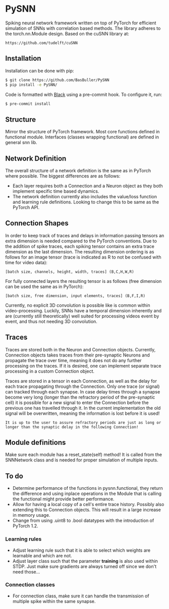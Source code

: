 # __PySNN__

Spiking neural network framework written on top of PyTorch for efficient simulation of SNNs with correlation based methods. The library adheres to the torch.nn.Module design.
Based on the cuSNN library at:

    https://github.com/tudelft/cuSNN

## __Installation__

Installation can be done with pip:

```bash
$ git clone https://github.com/BasBuller/PySNN
$ pip install -e PySNN/
```
Code is formatted with [Black](https://github.com/psf/black) using a pre-commit hook. To configure it, run:

```bash
$ pre-commit install
```

## __Structure__

Mirror the structure of PyTorch framework. Most core functions defined in functional module. Interfaces (classes wrapping functional) are defined in general snn lib.

## __Network Definition__

The overall structure of a network definition is the same as in PyTorch where possible. The biggest differences are as follows:

- Each layer requires both a Connection and a Neuron object as they both implement specific time based dynamics.
- The network definition currently also includes the value/loss function and learning rule definitions. Looking to change this to be same as
  the PyTorch API.

## __Connection Shapes__

In order to keep track of traces and delays in information passing tensors an extra dimension is needed compared to the PyTorch conventions. 
Due to the addition of spike traces, each spiking tensor contains an extra trace dimension as the last dimension. The resulting dimension ordering is as follows for an image tensor (trace is indicated as R to not be confused with time for video data):

    [batch size, channels, height, width, traces] (B,C,H,W,R)

For fully connected layers the resulting tensor is as follows (free dimension can be used the same as in PyTorch):

    [batch size, free dimension, input elements, traces] (B,F,I,R)

Currently, no explicit 3D convolution is possible like is common within video-processing. Luckily, SNNs have a temporal dimension inherently and are (currently still theoretically) well suited for processing videos event by event, and thus not needing 3D convolution.

## __Traces__

Traces are stored both in the Neuron and Connection objects. Currently, Connection objects takes traces from their pre-synaptic Neurons and propagate the trace over time, meaning it does not do any further processing on the traces. If it is desired, one can implement separate trace processing in a custom Connection object.

Traces are stored in a tensor in each Connection, as well as the delay for each trace propagating through the Connection. Only one trace (or signal) can tracked through each synapse. In case delay times through a synapse become very long (longer than the refractory period of the pre-synaptic cell) it is possible for a new signal to enter the Connection before the previous one has travelled through it. In the current implementation the old signal will be overwritten, meaning the information is lost before it is used!

    It is up to the user to assure refractory periods are just as long or longer than the synaptic delay in the following Connection!

## __Module definitions__

Make sure each module has a reset_state(self) method! It is called from the SNNNetwork class and is needed for proper simulation of multiple
inputs.

## __To do__

- Determine performance of the functions in pysnn.functional, they return the difference and using inplace operations in the Module that is
  calling the functional might provide better performance.
- Allow for having a local copy of a cell's entire trace history. Possibly also extending this to Connection objects. This will result in a large increase in memory usage.
- Change from using .uint8 to .bool datatypes with the introduction of PyTorch 1.2.

### __Learning rules__

- Adjust learning rule such that it is able to select which weights are learnable and which are not. 
- Adjust layer class such that the parameter __training__ is also used within STDP. Just make sure gradients are always turned off since we don't need those...

### __Connection classes__

- For connection class, make sure it can handle the transmission of multiple spike within the same synapse.
